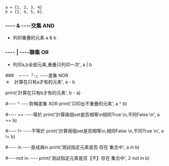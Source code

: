     a = {1, 2, 3, 4}
    b = {3, 4, 5, 6}


### ---- & ----交集  AND
* 列印重疊的元素 a & b


### ---- | ----聯集  OR
* 列印a,b全部元素,重疊只列印一次', a | b



###　－---「-」----差集 NOR   
＊　計算在只有a才有的元素', a - b


print('計算在只有b才有的元素', b - a)


#---- ^ ----對稱差集 XOR
print('只印出不重疊的元素', a ^ b)


#---- == ----等於
print('計算兩個set是否相等\n相同True \n,不同False     \n', a == b) 


#---- != ----不等於
print('計算兩個set是否相等\n,相同False \n,不同True     \n', a != b)  


#---- in ----是成員in
print('測試指定元素是否 存在 集合中', a in b)  

#----not in ----
print('測試指定元素是否【不】存在 集合中', 2 not in b)
